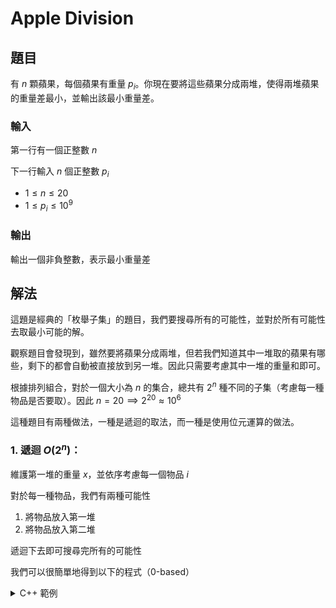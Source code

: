 Apple Division
===

題目
---
有 $n$ 顆蘋果，每個蘋果有重量 $p_i$。你現在要將這些蘋果分成兩堆，使得兩堆蘋果的重量差最小，並輸出該最小重量差。

### 輸入

第一行有一個正整數 $n$

下一行輸入 $n$ 個正整數 $p_i$

- $1 \le n \le 20$
- $1 \le p_i \le 10^9$

### 輸出

輸出一個非負整數，表示最小重量差


解法
---

這題是經典的「枚舉子集」的題目，我們要搜尋所有的可能性，並對於所有可能性去取最小可能的解。

觀察題目會發現到，雖然要將蘋果分成兩堆，但若我們知道其中一堆取的蘋果有哪些，剩下的都會自動被直接放到另一堆。因此只需要考慮其中一堆的重量和即可。

根據排列組合，對於一個大小為 $n$ 的集合，總共有 $2^n$ 種不同的子集（考慮每一種物品是否要取）。因此 $n = 20 \implies 2^{20} \approx 10^6$

這種題目有兩種做法，一種是遞迴的取法，而一種是使用位元運算的做法。

### 1. 遞迴 $O(2^n)$：

維護第一堆的重量 $x$，並依序考慮每一個物品 $i$

對於每一種物品，我們有兩種可能性
1. 將物品放入第一堆
2. 將物品放入第二堆

遞迴下去即可搜尋完所有的可能性

我們可以很簡單地得到以下的程式（0-based）

<details>
<summary>C++ 範例 </summary>
```cpp
#include <bits/stdc++.h>
#define int long long
#define IO ios_base::sync_with_stdio(0), cin.tie(0)
 
using namespace std;
 
int n, sum, ans = 1e18, arr[25];
 
void cal(int now, int val) {
    if(now == n) {
        ans = min(ans, abs(abs(sum - val) - val));
        return;
    }
    cal(now + 1, val + arr[now]);
    cal(now + 1, val);
}
 
signed main() {
    IO;
    cin >> n;
    for(int i = 0; i < n; i++) {
        cin >> arr[i];
        sum += arr[i];
    }
    cal(0, 0);
    cout << ans;
}
```
</details>

### 2. 位元枚舉 $O(n2^n)$

假設我們將選取物品當作是 $1$，而不選當作是 $0$

則我們可以將所有可能性列出來（以下為 $3$ 顆蘋果的可能性）：

$$000, 001, 010, 011, 100, 101, 110, 111$$

會發現這八種其實若看成二進位的形式，會恰好能表示 $0 \sim (2^n-1)$ 的每一個數字，因此，我們可以使用一個 for 迴圈，並使用位元運算的方式去判斷答案。

**Note:** 儘管這個方式比前一個多了一個 $n$，但實際上跑起來的時間不會差太多（遞迴很慢），也可以注意到其實 $n$ 很小，對於整體答案的影響並不大

**Note 2:** 這個問題是 Subset Sum 問題的變種，實際上這個問題為 NP-Complete 的問題，現在是否有足夠快速的演算法仍為未知。但同樣題目的變種「背包問題」則是動態規劃的經典問題，當值域被限制時，可以用更快的方式解決問題

